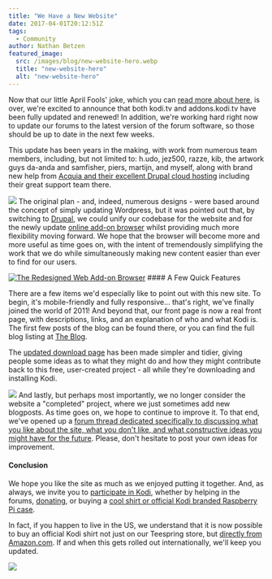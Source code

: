 ```yaml
---
title: "We Have a New Website"
date: 2017-04-01T20:12:51Z
tags:
  - Community
author: Nathan Betzen
featured_image:
  src: /images/blog/new-website-hero.webp
  title: "new-website-hero"
  alt: "new-website-hero"
---
```


Now that our little April Fools' joke, which you can [read more about here](/article/andwere-baaaaack), is over, we're excited to announce that both kodi.tv and addons.kodi.tv have been fully updated and renewed! In addition, we're working hard right now to update our forums to the latest version of the forum software, so those should be up to date in the next few weeks.

This update has been years in the making, with work from numerous team members, including, but not limited to: h.udo, jez500, razze, kib, the artwork guys da-anda and samfisher, piers, martijn, and myself, along with brand new help from [Acquia and their excellent Drupal cloud hosting](https://www.acquia.com/) including their great support team there.

[![](/images/blog/acquia_no_tagline.webp)](https://www.acquia.com/) The original plan - and, indeed, numerous designs - were based around the concept of simply updating Wordpress, but it was pointed out that, by switching to [Drupal](https://www.drupal.org/), we could unify our codebase for the website and for the newly update [online add-on browser](/addons) whilst providing much more flexibility moving forward. We hope that the browser will become more and more useful as time goes on, with the intent of tremendously simplifying the work that we do while simultaneously making new content easier than ever to find for our users.

[![](/images/blog/2017-04-01%20%283%29.webp "The Redesigned Web Add-on Browser")](/addons) #### A Few Quick Features

There are a few items we'd especially like to point out with this new site. To begin, it's mobile-friendly and fully responsive... that's right, we've finally joined the world of 2011! And beyond that, our front page is now a real front page, with descriptions, links, and an explanation of who and what Kodi is. The first few posts of the blog can be found there, or you can find the full blog listing at [The Blog](/blog).

The [updated download page](/download) has been made simpler and tidier, giving people some ideas as to what they might do and how they might contribute back to this free, user-created project - all while they're downloading and installing Kodi.

[![](/images/blog/2017-04-01.webp)](/download) And lastly, but perhaps most importantly, we no longer consider the website a "completed" project, where we just sometimes add new blogposts. As time goes on, we hope to continue to improve it. To that end, we've opened up a [forum thread dedicated specifically to discussing what you like about the site, what you don't like, and what constructive ideas you might have for the future](https://forum.kodi.tv/showthread.php?tid=311023). Please, don't hesitate to post your own ideas for improvement.

#### Conclusion

We hope you like the site as much as we enjoyed putting it together. And, as always, we invite you to [participate in Kodi](/get-involved), whether by helping in the forums, [donating](/contribute/donate), or buying a [cool shirt or official Kodi branded Raspberry Pi case](/store).

In fact, if you happen to live in the US, we understand that it is now possible to buy an official Kodi shirt not just on our Teespring store, but [directly from Amazon.com](https://www.amazon.com/Teespring-Graffiti-Specialized-Tagless-XXX-Large/dp/B06XWZX6FS/). If and when this gets rolled out internationally, we'll keep you updated.

[![](/images/blog/2017-04-01%20%282%29.webp)](https://www.amazon.com/Teespring-Graffiti-Specialized-Tagless-XXX-Large/dp/B06XWZX6FS/)
